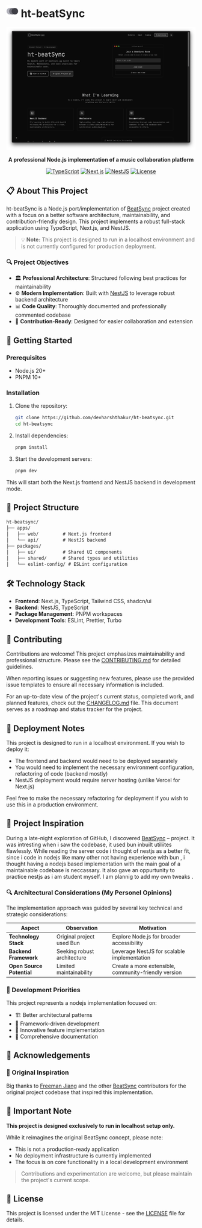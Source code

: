 # <img src="apps/web/app/icon.svg" alt="BeatSync Icon" width="32" height="32" /> ht-beatSync

<div align="center">

![BeatSync Project Screenshot](/assets/project.png)

**A professional Node.js implementation of a music collaboration platform**

[![TypeScript](https://img.shields.io/badge/TypeScript-4.9.5-blue.svg)](https://www.typescriptlang.org/)
[![Next.js](https://img.shields.io/badge/Next.js-Latest-black)](https://nextjs.org/)
[![NestJS](https://img.shields.io/badge/NestJS-Latest-red)](https://nestjs.com/)
[![License](https://img.shields.io/badge/License-MIT-green.svg)](LICENSE)

</div>

## 📋 About This Project

ht-beatSync is a Node.js port/implementation of [BeatSync](https://github.com/freeman-jiang/beatsync) project created with a focus on a better software architecture, maintainability, and contribution-friendly design. This project implements a robust full-stack application using TypeScript, Next.js, and NestJS.

> 💡 **Note:** This project is designed to run in a localhost environment and is not currently configured for production deployment.

### 🔍 Project Objectives

- 🏛️ **Professional Architecture**: Structured following best practices for maintainability
- ⚙️ **Modern Implementation**: Built with [NestJS](https://nestjs.com/) to leverage robust backend architecture
- 📊 **Code Quality**: Thoroughly documented and professionally commented codebase
- 🔄 **Contribution-Ready**: Designed for easier collaboration and extension

## 🚀 Getting Started

### Prerequisites

- Node.js 20+
- PNPM 10+

### Installation

1. Clone the repository:
   ```bash
   git clone https://github.com/devharshthakur/ht-beatsync.git
   cd ht-beatsync
   ```

2. Install dependencies:
   ```bash
   pnpm install
   ```

3. Start the development servers:
   ```bash
   pnpm dev
   ```

This will start both the Next.js frontend and NestJS backend in development mode.

## 🧩 Project Structure

```
ht-beatsync/
├── apps/
│   ├── web/         # Next.js frontend
│   └── api/         # NestJS backend
├── packages/
│   ├── ui/          # Shared UI components
│   ├── shared/      # Shared types and utilities
│   └── eslint-config/ # ESLint configuration
```

## 🛠️ Technology Stack

- **Frontend**: Next.js, TypeScript, Tailwind CSS, shadcn/ui
- **Backend**: NestJS, TypeScript
- **Package Management**: PNPM workspaces
- **Development Tools**: ESLint, Prettier, Turbo

## 🤝 Contributing

Contributions are welcome! This project emphasizes maintainability and professional structure. Please see the [CONTRIBUTING.md](CONTRIBUTING.md) for detailed guidelines.

When reporting issues or suggesting new features, please use the provided issue templates to ensure all necessary information is included.

For an up-to-date view of the project's current status, completed work, and planned features, check out the [CHANGELOG.md](CHANGELOG.md) file. This document serves as a roadmap and status tracker for the project.

## 🚨 Deployment Notes

This project is designed to run in a localhost environment. If you wish to deploy it:

- The frontend and backend would need to be deployed separately
- You would need to implement the necessary environment configuration, refactoring of code (backend mostly)
- NestJS deployment would require server hosting (unlike Vercel for Next.js)

Feel free to make the necessary refactoring for deployment if you wish to use this in a production environment.

## 🌟 Project Inspiration

During a late-night exploration of GitHub, I discovered [BeatSync](https://github.com/freeman-jiang/beatsync) – project. 
It was intresting when i saw the codebase, it used bun inbuilt utiliites flawlessly. While reading the server code i thought of nestjs as a better fit, since i code in nodejs like many other not having experience with bun , i thought having a nodejs based implementation with the main goal of a maintainable codebase is neccassary. It also gave an oppurtunity to practice nestjs as i am student myself. I am plannig to add my own tweaks . 

### 🔍 Architectural Considerations (My Personel Opinions)

The implementation approach was guided by several key technical and strategic considerations:

| Aspect | Observation | Motivation |
|--------|-------------|------------|
| **Technology Stack** | Original project used Bun | Explore Node.js for broader accessibility |
| **Backend Framework** | Seeking robust architecture | Leverage NestJS for scalable implementation |
| **Open Source Potential** | Limited maintainability | Create a more extensible, community-friendly version |

### 🚧 Development Priorities

This project represents a nodejs implementation focused on:
- 🏗️ Better architectural patterns
- 🧩 Framework-driven development
- 🔬 Innovative feature implementation
- 📝 Comprehensive documentation

## 🙏 Acknowledgements

### 🤝 Original Inspiration

Big thanks to [Freeman Jiang](https://github.com/freeman-jiang) and the other [BeatSync](https://github.com/freeman-jiang/beatsync) contributors for the original project codebase that inspired this implementation.

## 📝 Important Note

**This project is designed exclusively to run in localhost setup only.**

While it reimagines the original BeatSync concept, please note:
- This is not a production-ready application
- No deployment infrastructure is currently implemented
- The focus is on core functionality in a local development environment

> Contributions and experimentation are welcome, but please maintain the project's current scope.

## 📄 License

This project is licensed under the MIT License - see the [LICENSE](LICENSE) file for details.

